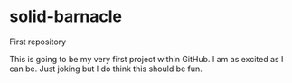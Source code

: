 # solid-barnacle
First repository

This is going to be my very first project within GitHub. I am as excited as I can be. Just joking 
but I do think this should be fun. 
